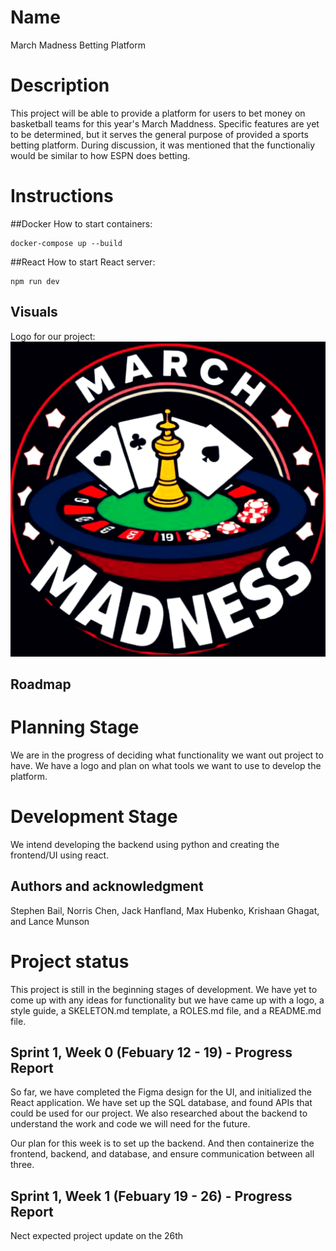 # Name
March Madness Betting Platform

# Description
This project will be able to provide a platform for users to bet money on basketball teams for this year's March Maddness. Specific features are yet to be determined, but it serves the general purpose of provided a sports betting platform. During discussion, it was mentioned that the functionaliy would be similar to how ESPN does betting.

# Instructions
##Docker
How to start containers:
```shell
docker-compose up --build 
```

##React
How to start React server:
```shell
npm run dev
```

## Visuals
Logo for our project:
![image info](./logo.png)

## Roadmap

# Planning Stage
We are in the progress of deciding what functionality we want out project to have. We have a logo and plan on what tools we want to use to develop the platform.

# Development Stage
We intend developing the backend using python and creating the frontend/UI using react.

## Authors and acknowledgment
Stephen Bail, Norris Chen, Jack Hanfland, Max Hubenko, Krishaan Ghagat, and Lance Munson

# Project status
This project is still in the beginning stages of development. We have yet to come up with any ideas for functionality but we have came up with a logo, a style guide, a SKELETON.md template, a ROLES.md file, and a README.md file.

## Sprint 1, Week 0 (Febuary 12 - 19) - Progress Report
So far, we have completed the Figma design for the UI, and initialized the React application. We have set up the SQL database, and found APIs that could be used for our project. We also researched about the backend to understand the work and code we will need for the future.

Our plan for this week is to set up the backend. And then containerize the frontend, backend, and database, and ensure communication between all three.

## Sprint 1, Week 1 (Febuary 19 - 26) - Progress Report
Nect expected project update on the 26th
